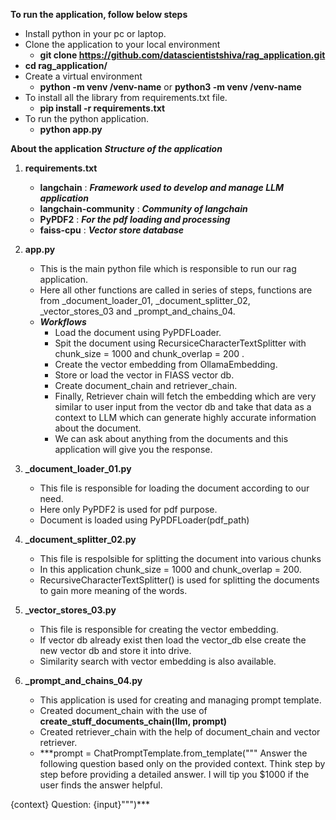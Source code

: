 **To run the application, follow below steps**
- Install python in your pc or laptop.
- Clone the application to your local environment
  - **git clone https://github.com/datascientistshiva/rag_application.git**
- **cd rag_application/**
- Create a virtual environment
  - **python -m venv /venv-name** or **python3 -m venv /venv-name**
- To install all the library from requirements.txt file.
  - **pip install -r requirements.txt**
- To run the python application.
  - **python app.py**


**About the application**
***Structure of the application***
1. **requirements.txt**
    - **langchain** : ***Framework used to develop and manage LLM application***
    - **langchain-community** : ***Community of langchain***
    - **PyPDF2** : ***For the pdf loading and processing***
    - **faiss-cpu** : ***Vector store database***

2. **app.py**
    - This is the main python file which is responsible to run our rag application.
    - Here all other functions are called in series of steps, functions are from _document_loader_01, _document_splitter_02, _vector_stores_03 and _prompt_and_chains_04.
    - ***Workflows***
      - Load the document using PyPDFLoader.
      - Spit the document using RecursiceCharacterTextSplitter with chunk_size = 1000 and chunk_overlap = 200 .
      - Create the vector embedding from OllamaEmbedding.
      - Store or load the vector in FIASS vector db.
      - Create document_chain and retriever_chain.
      - Finally, Retriever chain will fetch the embedding which are very similar to user input from the vector db and take that data as a context to LLM which can generate highly accurate information about the document.
      - We can ask about anything from the documents and this application will give you the response.
    
3. **_document_loader_01.py**
    - This file is responsible for loading the document according to our need.
    - Here only PyPDF2 is used for pdf purpose.
    - Document is loaded using PyPDFLoader(pdf_path)

4. **_document_splitter_02.py**
    - This file is respolsible for splitting the document into various chunks
    - In this application chunk_size = 1000 and chunk_overlap = 200.
    - RecursiveCharacterTextSplitter() is used for splitting the documents to gain more meaning of the words.

5. **_vector_stores_03.py**
   - This file is responsible for creating the vector embedding.
   - If vector db already exist then load the vector_db else create the new vector db and store it into drive.
   - Similarity search with vector embedding is also available.
   
6. **_prompt_and_chains_04.py**
   - This application is used for creating and managing prompt template.
   - Created document_chain with the use of **create_stuff_documents_chain(llm, prompt)**
   - Created retriever_chain with the help of document_chain and vector retriever.
   - ***prompt = ChatPromptTemplate.from_template("""
Answer the following question based only on the provided context. 
Think step by step before providing a detailed answer. 
I will tip you $1000 if the user finds the answer helpful. 
<context>
{context}
</context>
Question: {input}""")***
   

